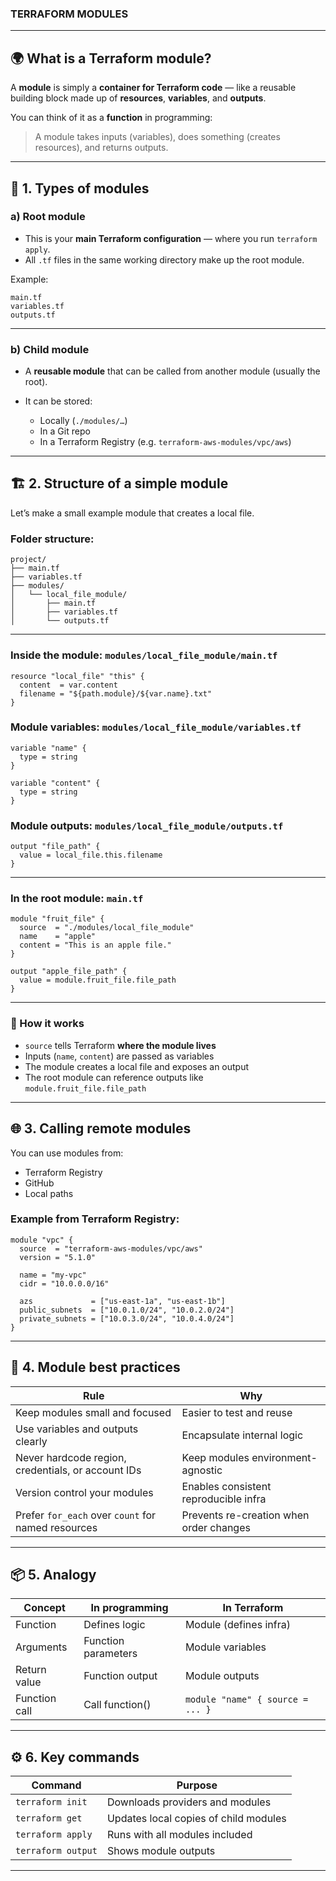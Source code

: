 ### TERRAFORM MODULES
---

## 🌍 What is a Terraform module?

A **module** is simply a **container for Terraform code** —
like a reusable building block made up of **resources**, **variables**, and **outputs**.

You can think of it as a **function** in programming:

> A module takes inputs (variables), does something (creates resources), and returns outputs.

---

## 🧩 1. Types of modules

### a) **Root module**

* This is your **main Terraform configuration** — where you run `terraform apply`.
* All `.tf` files in the same working directory make up the root module.

Example:

```
main.tf
variables.tf
outputs.tf
```

---

### b) **Child module**

* A **reusable module** that can be called from another module (usually the root).
* It can be stored:

  * Locally (`./modules/…`)
  * In a Git repo
  * In a Terraform Registry (e.g. `terraform-aws-modules/vpc/aws`)

---

## 🏗️ 2. Structure of a simple module

Let’s make a small example module that creates a local file.

### Folder structure:

```
project/
├── main.tf
├── variables.tf
├── modules/
│   └── local_file_module/
│       ├── main.tf
│       ├── variables.tf
│       └── outputs.tf
```

---

### Inside the module: `modules/local_file_module/main.tf`

```hcl
resource "local_file" "this" {
  content  = var.content
  filename = "${path.module}/${var.name}.txt"
}
```

### Module variables: `modules/local_file_module/variables.tf`

```hcl
variable "name" {
  type = string
}

variable "content" {
  type = string
}
```

### Module outputs: `modules/local_file_module/outputs.tf`

```hcl
output "file_path" {
  value = local_file.this.filename
}
```

---

### In the root module: `main.tf`

```hcl
module "fruit_file" {
  source  = "./modules/local_file_module"
  name    = "apple"
  content = "This is an apple file."
}

output "apple_file_path" {
  value = module.fruit_file.file_path
}
```

---

### 🧠 How it works

* `source` tells Terraform **where the module lives**
* Inputs (`name`, `content`) are passed as variables
* The module creates a local file and exposes an output
* The root module can reference outputs like `module.fruit_file.file_path`

---

## 🌐 3. Calling remote modules

You can use modules from:

* Terraform Registry
* GitHub
* Local paths

### Example from Terraform Registry:

```hcl
module "vpc" {
  source  = "terraform-aws-modules/vpc/aws"
  version = "5.1.0"

  name = "my-vpc"
  cidr = "10.0.0.0/16"

  azs             = ["us-east-1a", "us-east-1b"]
  public_subnets  = ["10.0.1.0/24", "10.0.2.0/24"]
  private_subnets = ["10.0.3.0/24", "10.0.4.0/24"]
}
```

---

## 🧠 4. Module best practices

| Rule                                               | Why                                     |
| -------------------------------------------------- | --------------------------------------- |
| Keep modules small and focused                     | Easier to test and reuse                |
| Use variables and outputs clearly                  | Encapsulate internal logic              |
| Never hardcode region, credentials, or account IDs | Keep modules environment-agnostic       |
| Version control your modules                       | Enables consistent reproducible infra   |
| Prefer `for_each` over `count` for named resources | Prevents re-creation when order changes |

---

## 📦 5. Analogy

| Concept       | In programming      | In Terraform                     |
| ------------- | ------------------- | -------------------------------- |
| Function      | Defines logic       | Module (defines infra)           |
| Arguments     | Function parameters | Module variables                 |
| Return value  | Function output     | Module outputs                   |
| Function call | Call function()     | `module "name" { source = ... }` |

---

## ⚙️ 6. Key commands

| Command            | Purpose                               |
| ------------------ | ------------------------------------- |
| `terraform init`   | Downloads providers and modules       |
| `terraform get`    | Updates local copies of child modules |
| `terraform apply`  | Runs with all modules included        |
| `terraform output` | Shows module outputs                  |

---
